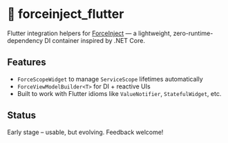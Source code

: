 # 📱 forceinject_flutter

Flutter integration helpers for [ForceInject](https://pub.dev/packages/force_inject) — a lightweight, zero-runtime-dependency DI container inspired by .NET Core.

## Features

- `ForceScopeWidget` to manage `ServiceScope` lifetimes automatically
- `ForceViewModelBuilder<T>` for DI + reactive UIs
- Built to work with Flutter idioms like `ValueNotifier`, `StatefulWidget`, etc.

## Status

Early stage – usable, but evolving. Feedback welcome!
